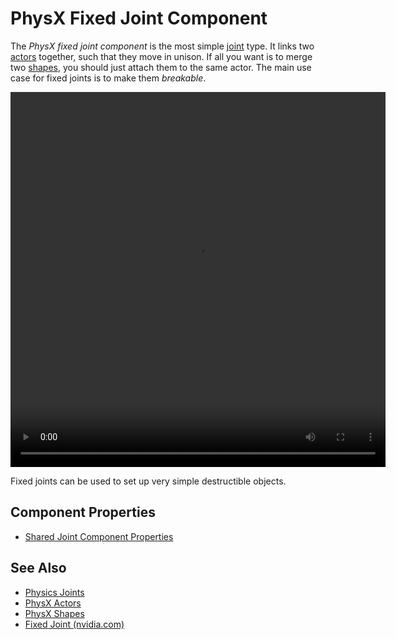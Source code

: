 # PhysX Fixed Joint Component

The *PhysX fixed joint component* is the most simple [joint](physx-joints.md) type. It links two [actors](../actors/physx-actors.md) together, such that they move in unison. If all you want is to merge two [shapes](../collision-shapes/physx-shapes.md), you should just attach them to the same actor. The main use case for fixed joints is to make them *breakable*.

<video src="media/fixed-joint.webm" width="600" height="600" autoplay loop></video>

Fixed joints can be used to set up very simple destructible objects.

## Component Properties

* [Shared Joint Component Properties](physx-joints.md#shared-joint-component-properties)

## See Also


* [Physics Joints](physx-joints.md)
* [PhysX Actors](../actors/physx-actors.md)
* [PhysX Shapes](../collision-shapes/physx-shapes.md)
* [Fixed Joint (nvidia.com)](https://gameworksdocs.nvidia.com/PhysX/4.0/documentation/PhysXGuide/Manual/Joints.html#fixed-joint)